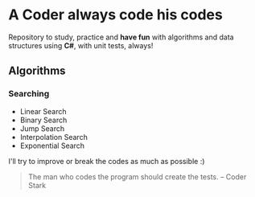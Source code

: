 # A Coder always code his codes
Repository to study, practice and **have fun** with algorithms and data structures using **C#**, with unit tests, always! 

## Algorithms

### Searching

- Linear Search
- Binary Search
- Jump Search
- Interpolation Search
- Exponential Search

I'll try to improve or break the codes as much as possible :)

> The man who codes the program should create the tests. – Coder Stark